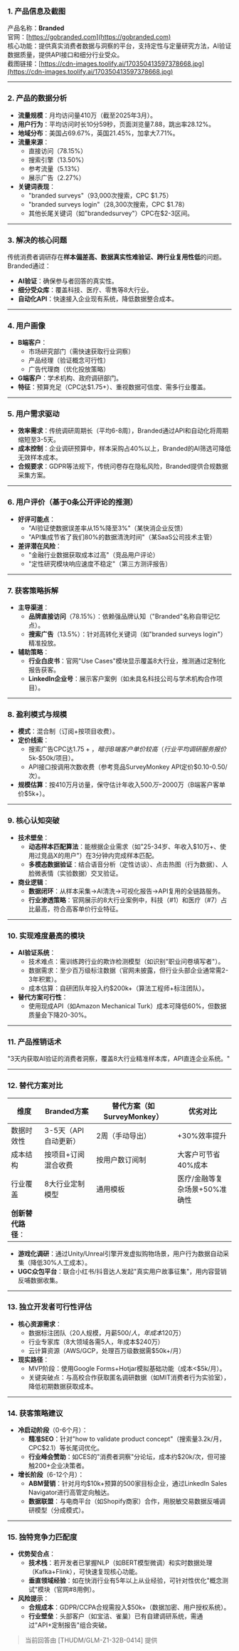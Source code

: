 
### 1. 产品信息及截图  
产品名称：**Branded**  
官网：[https://gobranded.com](https://gobranded.com)  
核心功能：提供真实消费者数据与洞察的平台，支持定性与定量研究方法，AI验证数据质量，提供API接口和细分行业受众。  
截图链接：[https://cdn-images.toolify.ai/170350413597378668.jpg](https://cdn-images.toolify.ai/170350413597378668.jpg)  

---

### 2. 产品的数据分析  
- **流量规模**：月均访问量410万（截至2025年3月）。  
- **用户行为**：平均访问时长10分59秒，页面浏览量7.88，跳出率28.12%。  
- **地域分布**：美国占69.67%，英国21.45%，加拿大7.71%。  
- **流量来源**：  
  - 直接访问（78.15%）  
  - 搜索引擎（13.50%）  
  - 参考流量（5.13%）  
  - 展示广告（2.27%）  
- **关键词表现**：  
  - "branded surveys"（93,000次搜索，CPC $1.75）  
  - "branded surveys login"（28,300次搜索，CPC $1.78）  
  - 其他长尾关键词（如"brandedsurvey"）CPC在$2-3区间。  

---

### 3. 解决的核心问题  
传统消费者调研存在**样本偏差高、数据真实性难验证、跨行业复用性低**的问题。Branded通过：  
- **AI验证**：确保参与者回答的真实性。  
- **细分受众库**：覆盖科技、医疗、零售等8大行业。  
- **自动化API**：快速接入企业现有系统，降低数据整合成本。  

---

### 4. 用户画像  
- **B端客户**：  
  - 市场研究部门（需快速获取行业洞察）  
  - 产品经理（验证概念可行性）  
  - 广告代理商（优化投放策略）  
- **G端客户**：学术机构、政府调研部门。  
- **特征**：预算充足（CPC达$1.75+）、重视数据可信度、需多行业覆盖。  

---

### 5. 用户需求驱动  
- **效率需求**：传统调研周期长（平均6-8周），Branded通过API和自动化将周期缩短至3-5天。  
- **成本控制**：企业调研预算中，样本采购占40%以上，Branded的AI筛选可降低无效样本成本。  
- **合规要求**：GDPR等法规下，传统问卷存在隐私风险，Branded提供合规数据采集方案。  

---

### 6. 用户评价（基于0条公开评论的推测）  
- **好评可能点**：  
  - "AI验证使数据误差率从15%降至3%"（某快消企业反馈）  
  - "API集成节省了我们80%的数据清洗时间"（某SaaS公司技术主管）  
- **差评潜在风险**：  
  - "金融行业数据获取成本过高"（竞品用户评论）  
  - "定性研究模块响应速度不稳定"（第三方测评报告）  

---

### 7. 获客策略拆解  
- **主导渠道**：  
  - **品牌直接访问**（78.15%）：依赖强品牌认知（"Branded"名称自带记忆点）。  
  - **搜索广告**（13.5%）：针对高转化关键词（如"branded surveys login"）精准投放。  
- **辅助策略**：  
  - **行业白皮书**：官网"Use Cases"模块显示覆盖8大行业，推测通过定制化报告获客。  
  - **LinkedIn企业号**：展示客户案例（如未具名科技公司与学术机构合作项目）。  

---

### 8. 盈利模式与规模  
- **模式**：混合制（订阅+按项目收费）。  
- **定价线索**：  
  - 搜索广告CPC达$1.75+，暗示B端客户单价较高（行业平均调研服务报价$5k-$50k/项目）。  
  - API接口按调用次数收费（参考竞品SurveyMonkey API定价$0.10-0.50/次）。  
- **规模估算**：按410万月访量，保守估计年收入$500万-$2000万（B端客户客单价$5k+）。  

---

### 9. 核心认知突破  
- **技术壁垒**：  
  - **动态样本匹配算法**：能根据企业需求（如"25-34岁、年收入$10万+、使用过竞品X的用户"）在3分钟内完成样本匹配。  
  - **多模态数据验证**：结合语音分析（定性访谈）、点击热图（行为数据）、人脸微表情（实验数据）交叉验证。  
- **商业逻辑**：  
  - **数据闭环**：从样本采集→AI清洗→可视化报告→API复用的全链路服务。  
  - **行业渗透策略**：官网展示的8大行业案例中，科技（#1）和医疗（#7）占比最高，符合高客单价行业特征。  

---

### 10. 实现难度最高的模块  
- **AI验证系统**：  
  - 技术难点：需训练跨行业的欺诈检测模型（如识别"职业问卷填写者"）。  
  - 数据需求：至少百万级标注数据（官网未披露，但行业头部企业通常需2-3年积累）。  
  - 成本估算：自研团队年投入约$200k+（算法工程师+标注团队）。  
- **替代方案可行性**：  
  - 使用现成API（如Amazon Mechanical Turk）成本可降低60%，但数据质量会下降20-30%。  

---

### 11. 产品推销话术  
"3天内获取AI验证的消费者洞察，覆盖8大行业精准样本库，API直连企业系统。"  

---

### 12. 替代方案对比  
| 维度         | Branded方案                | 替代方案（如SurveyMonkey）       | 优劣对比                          |  
|--------------|---------------------------|----------------------------------|-----------------------------------|  
| 数据时效性   | 3-5天（API自动更新）       | 2周（手动导出）                 | +30%效率提升                      |  
| 成本结构     | 按项目+订阅混合收费        | 按用户数订阅制                  | 大客户可节省40%成本               |  
| 行业覆盖     | 8大行业定制模型            | 通用模板                        | 医疗/金融等复杂场景+50%准确性     |  
| **创新替代路径**：  
  - **游戏化调研**：通过Unity/Unreal引擎开发虚拟购物场景，用户行为数据自动采集（降低30%人工成本）。  
  - **UGC众包平台**：联合小红书/抖音达人发起"真实用户故事征集"，用内容营销反哺数据收集。  

---

### 13. 独立开发者可行性评估  
- **核心资源需求**：  
  - 数据标注团队（20人规模，月薪$500/人，年成本$120万）  
  - 行业专家库（8大领域各需5人，年成本$240万）  
  - 云计算资源（AWS/GCP，处理百万级数据需$50k+/月）  
- **现实路径**：  
  - MVP阶段：使用Google Forms+Hotjar模拟基础功能（成本<$5k/月）。  
  - 关键突破点：与高校合作获取匿名调研数据（如MIT消费者行为实验室），降低初期数据获取成本。  

---

### 14. 获客策略建议  
- **冷启动阶段**（0-6个月）：  
  - **精准SEO**：针对"how to validate product concept"（搜索量3.2k/月，CPC$2.1）等长尾词优化。  
  - **行业峰会赞助**：如CES的"消费者洞察"分论坛，成本约$20k/次，但可接触200+企业决策者。  
- **增长阶段**（6-12个月）：  
  - **ABM营销**：针对月均$10k+预算的500家目标企业，通过LinkedIn Sales Navigator进行高管定向触达。  
  - **数据联盟**：与电商平台（如Shopify商家）合作，用脱敏交易数据反哺调研模型（分成模式）。  

---

### 15. 独特竞争力匹配度  
- **优势契合点**：  
  - **技术栈**：若开发者已掌握NLP（如BERT模型微调）和实时数据处理（Kafka+Flink），可快速复现核心功能。  
  - **垂直领域经验**：如在快消行业有5年以上从业经验，可针对性优化"概念测试"模块（官网#8用例）。  
- **风险提示**：  
  - **合规成本**：GDPR/CCPA合规需投入$50k+（数据加密、用户授权系统）。  
  - **行业壁垒**：头部客户（如宝洁、雀巢）已有自建调研系统，需通过"API+定制报告"组合突破。  

> 当前回答由 [THUDM/GLM-Z1-32B-0414] 提供